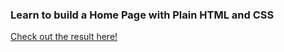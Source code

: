 ### Learn to build a Home Page with Plain HTML and CSS
  [Check out the result here!](https://mxsh-dev.github.io/OmniFood_LandingPage/)
